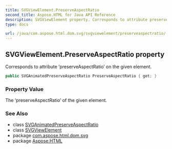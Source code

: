 ```yaml
---
title: SVGViewElement.PreserveAspectRatio
second_title: Aspose.HTML for Java API Reference
description: SVGViewElement property. Corresponds to attribute preserveAspectRatio on the given element
type: docs

url: /java/com.aspose.html.dom.svg/svgviewelement/preserveaspectratio/
---
```

## SVGViewElement.PreserveAspectRatio property

Corresponds to attribute ‘preserveAspectRatio’ on the given element.

```java
public SVGAnimatedPreserveAspectRatio PreserveAspectRatio { get; }
```

### Property Value

The ‘preserveAspectRatio’ of the given element.

### See Also

* class [SVGAnimatedPreserveAspectRatio](../../../com.aspose.html.dom.svg.datatypes/svganimatedpreserveaspectratio/)
* class [SVGViewElement](../)
* package [com.aspose.html.dom.svg](../../../com.aspose.html.dom.svg/)
* package [Aspose.HTML](../../../)
